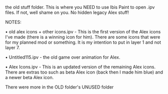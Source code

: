 the old stuff folder. This is where you NEED to use Ibis Paint to open .ipv files. If not, well shame on you. No hidden legacy Alex stuff!

NOTES:

• old alex icons + other icons.ipv - This is the first version of the Alex icons I've made (there is a winning icon for him). There are some icons that were for my planned mod or something. It is my intention to put in layer 1 and not layer 7.

• Untitled115.ipv - the old game over animation for Alex.

• Alex Icons.ipv - This is an updated version of the remaining Alex icons. There are extras too such as beta Alex icon (back then I made him blue) and a newer beta Alex icon.

There were more in the OLD folder's UNUSED folder
